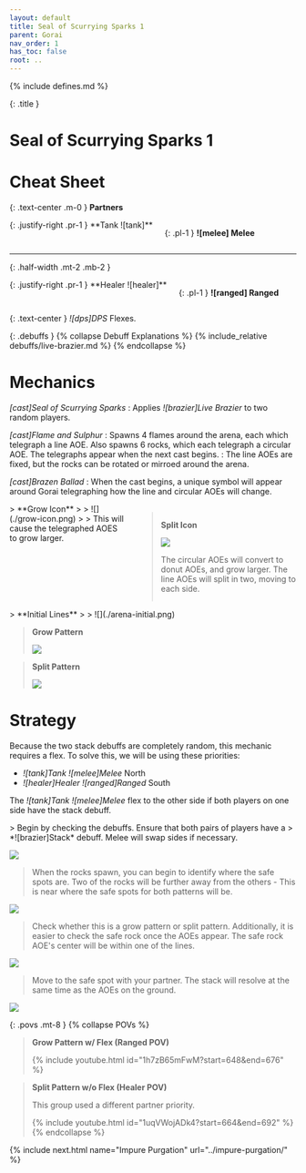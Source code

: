 ```yaml
---
layout: default
title: Seal of Scurrying Sparks 1
parent: Gorai
nav_order: 1
has_toc: false
root: ..
---
```


{% include defines.md %}

{: .title }
# Seal of Scurrying Sparks 1

# Cheat Sheet

{: .text-center .m-0 }
**Partners**
<div class="columns positions borderless" markdown="1">
{: .justify-right .pr-1 }
**Tank ![tank]**

{: .pl-1 }
**![melee] Melee**
</div>

-----
{: .half-width .mt-2 .mb-2 }

<div class="columns positions borderless" markdown="1">
{: .justify-right .pr-1 }
**Healer ![healer]**

{: .pl-1 }
**![ranged] Ranged**
</div>

{: .text-center }
*![dps]DPS* Flexes.

{: .debuffs }
{% collapse Debuff Explanations %}
{% include_relative debuffs/live-brazier.md %}
{% endcollapse %}

# Mechanics

*[cast]Seal of Scurrying Sparks*
: Applies *![brazier]Live Brazier* to two random players.

*[cast]Flame and Sulphur*
: Spawns 4 flames around the arena, each which telegraph a line AOE. Also spawns
  6 rocks, which each telegraph a circular AOE. The telegraphs appear when the
  next cast begins.
: The line AOEs are fixed, but the rocks can be rotated or mirroed around the
  arena.

*[cast]Brazen Ballad*
: When the cast begins, a unique symbol will appear around Gorai telegraphing
  how the line and circular AOEs will change.

<div class="columns text-center" markdown="1">
> **Grow Icon**
>
> ![](./grow-icon.png)
>
> This will cause the telegraphed AOES to grow larger.

> **Split Icon**
>
> ![](./split-icon.png)
>
> The circular AOEs will convert to donut AOEs, and grow larger. The line AOEs
> will split in two, moving to each side.
</div>

<div class="timeline collapse-sm" markdown="1">
> **Initial Lines**
>
> ![](./arena-initial.png)

> **Grow Pattern**
>
> ![](./arena-grow.png)

> **Split Pattern**
>
> ![](./arena-split.png)
</div>

# Strategy

Because the two stack debuffs are completely random, this mechanic requires a
flex. To solve this, we will be using these priorities:

* *![tank]Tank* *![melee]Melee* North
* *![healer]Healer* *![ranged]Ranged* South

The *![tank]Tank* *![melee]Melee* flex to the other side if both players on one
side have the stack debuff.

<div class="mechanics" markdown="1">
> Begin by checking the debuffs. Ensure that both pairs of players have a
> *![brazier]Stack* debuff. Melee will swap sides if necessary.

![](./timeline-1.png)

> When the rocks spawn, you can begin to identify where the safe spots are. Two
> of the rocks will be further away from the others - This is near where the
> safe spots for both patterns will be.

![](./timeline-2.png)

> Check whether this is a grow pattern or split pattern. Additionally, it is
> easier to check the safe rock once the AOEs appear. The safe rock AOE's center
> will be within one of the lines.

![](./timeline-3.png)

> Move to the safe spot with your partner. The stack will resolve at the same
> time as the AOEs on the ground.

![](./timeline-4.png)
</div>

{: .povs .mt-8 }
{% collapse POVs %}
> **Grow Pattern w/ Flex (Ranged POV)**
>
> {% include youtube.html id="1h7zB65mFwM?start=648&end=676" %}

> **Split Pattern w/o Flex (Healer POV)**
>
> This group used a different partner priority.
>
> {% include youtube.html id="1uqVWojADk4?start=664&end=692" %}
{% endcollapse %}

{% include next.html name="Impure Purgation" url="../impure-purgation/" %}
